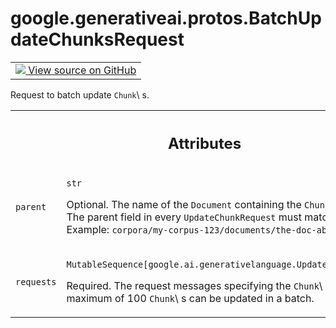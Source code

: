 
# google.generativeai.protos.BatchUpdateChunksRequest

<!-- Insert buttons and diff -->

<table class="tfo-notebook-buttons tfo-api nocontent">
<td>
  <a target="_blank" href="https://github.com/googleapis/google-cloud-python/tree/main/packages/google-ai-generativelanguage/google/ai/generativelanguage_v1beta/types/retriever_service.py#L641-L664">
    <img src="https://www.tensorflow.org/images/GitHub-Mark-32px.png" />
    View source on GitHub
  </a>
</td>
</table>



Request to batch update ``Chunk``\ s.

<!-- Placeholder for "Used in" -->




<!-- Tabular view -->
 <table class="responsive fixed orange">
<colgroup><col width="214px"><col></colgroup>
<tr><th colspan="2"><h2 class="add-link">Attributes</h2></th></tr>

<tr>
<td>

`parent`<a id="parent"></a>

</td>
<td>

`str`

Optional. The name of the ``Document`` containing the
``Chunk``\ s to update. The parent field in every
``UpdateChunkRequest`` must match this value. Example:
``corpora/my-corpus-123/documents/the-doc-abc``

</td>
</tr><tr>
<td>

`requests`<a id="requests"></a>

</td>
<td>

`MutableSequence[google.ai.generativelanguage.UpdateChunkRequest]`

Required. The request messages specifying the ``Chunk``\ s
to update. A maximum of 100 ``Chunk``\ s can be updated in a
batch.

</td>
</tr>
</table>



